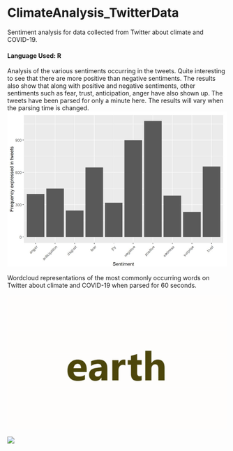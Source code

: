 # ClimateAnalysis_TwitterData
Sentiment analysis for data collected from Twitter about climate and COVID-19.

#### Language Used: R

Analysis of the various sentiments occurring in the tweets. Quite interesting to see that there are more positive than negative sentiments. The results also show that along with positive and negative sentiments, other sentiments such as fear, trust, anticipation, anger have also shown up. The tweets have been parsed for only a minute here. The results will vary when the parsing time is changed.
![](sentiments.jpg)

Wordcloud representations of the most commonly occurring words on Twitter about climate and COVID-19 when parsed for 60 seconds. 

![](wordcloud2_plt2.gif)

![](wordcloud2_plt1.gif)
